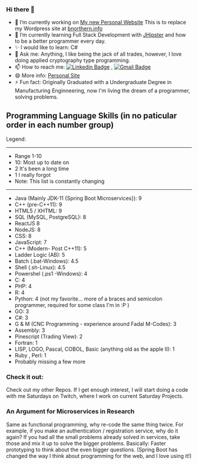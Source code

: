 ### Hi there 👋

<!--
**bnorthern42/bnorthern42** is a ✨ _special_ ✨ repository because its `README.md` (this file) appears on your GitHub profile.
[1.1]: https://github.com/bnorthern42/bnorthern42/blob/main/Resources/Icons/icons8-linkedin-64.png "linkedin"
-->

- 🔭 I’m currently working on [My new Personal Website](https://github.com/bnorthern42/PersonalWebsiteReact) This is to replace my Wordpress site at [bnorthern.info](https://bnorthern.info/)
- 🌱 I’m currently learning Full Stack Development with [JHipster](https://www.jhipster.tech/) and how to be a better programmer every day.
- ✨ I would like to learn: C#
- 💬 Ask me: Anything, I like being the jack of all trades, however, I love doing applied cryptography type programming. 
- 📫 How to reach me: [![Linkedin Badge](https://img.shields.io/badge/-LinkedIn-blue?style=flat-square&logo=Linkedin&logoColor=white&link=https://www.linkedin.com/in/brad-northern-83666147/)](https://www.linkedin.com/in/brad-northern-83666147/) , [![Gmail Badge](https://img.shields.io/badge/-Gmail-c14438?style=flat-square&logo=Gmail&logoColor=white&link=mailto:bradn4@gmail.com)](mailto:bradn4@gmail.com)
- 😄 More info: [Personal Site](https://bnorthern.info)
- ⚡ Fun fact: Originally Graduated with a Undergraduate Degree in Manufacturing Enginneering, now I'm living the dream of a programmer, solving problems. 


## Programming Language Skills (in no paticular order in each number group)

Legend:
****************************************
* Range 1-10
* 10: Most up to date on
* 2 It's been a long time
* 1 I really forgot
* Note: This list is constantly changing
******************************************

* Java (Mainly JDK-11 {Spring Boot Microservices}): 9
* C++ (pre-C++11): 9
* HTML5 / XHTML: 9
* SQL (MySQL, PostgreSQL): 8
* ReactJS 8
* NodeJS: 8
* CSS: 8
* JavaScript: 7
* C++ (Modern- Post C++11): 5
* Ladder Logic (AB): 5
* Batch (.bat-Windows): 4.5
* Shell (.sh-Linux): 4.5
* Powershel (.ps1 -Windows): 4
* C: 4
* PHP: 4
* R: 4
* Python: 4 (not my favorite... more of a braces and semicolon programmer, required for some class I'm in :P )
* GO: 3
* C#: 3
* G & M (CNC Programming - experience around Fadal M-Codes): 3
* Assembly: 3
* Pinescript (Trading View): 2
* Fortran: 1
* LISP, LOGO, Pascal, COBOL, Basic (anything old as the apple II): 1
* Ruby , Perl: 1
* Probably missing a few more

### Check it out:

Check out my other Repos. If I get enough interest, I will start doing a code with me Saturdays on Twitch, where I work on current Saturday Projects. 

### An Argument for Microservices in Research

Same as functional programming, why re-code the same thing twice. For example, if you make an authentication / registration service, why do it again? If you had all the small problems already solved in services, take those and mix it up to solve the bigger problems. Basically: Faster prototyping to think about the even bigger questions. (Spring Boot has changed the way I think about programming for the web, and I love using it!)



